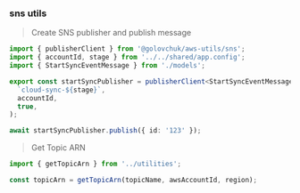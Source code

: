 ### sns utils

> Create SNS publisher and publish message

```typescript
import { publisherClient } from '@golovchuk/aws-utils/sns';
import { accountId, stage } from '../../shared/app.config';
import { StartSyncEventMessage } from './models';

export const startSyncPublisher = publisherClient<StartSyncEventMessage>(
  `cloud-sync-${stage}`,
  accountId,
  true,
);

await startSyncPublisher.publish({ id: '123' });

```
> Get Topic ARN

```typescript
import { getTopicArn } from '../utilities';

const topicArn = getTopicArn(topicName, awsAccountId, region);
```
